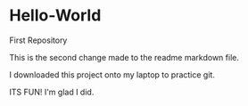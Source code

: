 # Hello-World
First Repository

This is the second change made to the readme markdown file.

I downloaded this project onto my laptop to practice git.

ITS FUN!
I'm glad I did.
